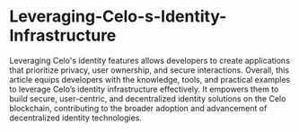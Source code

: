 # Leveraging-Celo-s-Identity-Infrastructure
Leveraging Celo's identity features allows developers to create applications that prioritize privacy, user ownership, and secure interactions.
Overall, this article equips developers with the knowledge, tools, and practical examples to leverage Celo’s identity infrastructure effectively. It empowers them to build secure, user-centric, and decentralized identity solutions on the Celo blockchain, contributing to the broader adoption and advancement of decentralized identity technologies.
